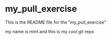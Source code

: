# my_pull_exercise

This is the README file for the "my_pull_exercise"

my name is mint and this is my *cool* git repo
